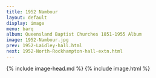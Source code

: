 ```yaml
---
title: 1952 Nambour
layout: default
display: image
menu: barq
album: Queensland Baptist Churches 1851-1955 Album
image: 1952-Nambour.jpg
prev: 1952-Laidley-hall.html
next: 1952-North-Rockhampton-hall-extn.html
---
```

{% include image-head.md %}
{% include image.html %}